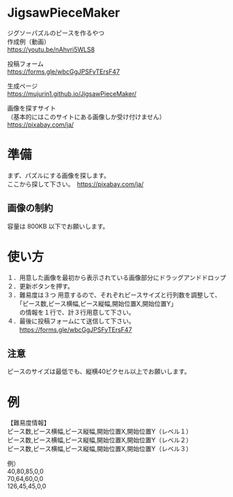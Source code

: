 # JigsawPieceMaker
ジグソーパズルのピースを作るやつ  
作成例（動画）  
https://youtu.be/nAhvri5WLS8

投稿フォーム  
https://forms.gle/wbcGgJPSFyTErsF47

生成ページ  
https://mujurin1.github.io/JigsawPieceMaker/

画像を探すサイト  
（基本的にはこのサイトにある画像しか受け付けません）  
https://pixabay.com/ja/


# 準備
まず、パズルにする画像を探します。  
ここから探して下さい。　https://pixabay.com/ja/

## 画像の制約
容量は 800KB 以下でお願いします。  


# 使い方
１．用意した画像を最初から表示されている画像部分にドラッグアンドドロップ  
２．更新ボタンを押す。  
３．難易度は３つ 用意するので、それぞれピースサイズと行列数を調整して、  
　　「ピース数,ピース横幅,ピース縦幅,開始位置X,開始位置Y」  
　　の情報を１行で、計３行用意して下さい。  
４．最後に投稿フォームにて送信して下さい。  
　　https://forms.gle/wbcGgJPSFyTErsF47

## 注意
ピースのサイズは最低でも、縦横40ピクセル以上でお願いします。  


# 例
【難易度情報】  
ピース数,ピース横幅,ピース縦幅,開始位置X,開始位置Y（レベル１）  
ピース数,ピース横幅,ピース縦幅,開始位置X,開始位置Y（レベル２）  
ピース数,ピース横幅,ピース縦幅,開始位置X,開始位置Y（レベル３）

例）  
40,80,85,0,0  
70,64,60,0,0  
126,45,45,0,0

